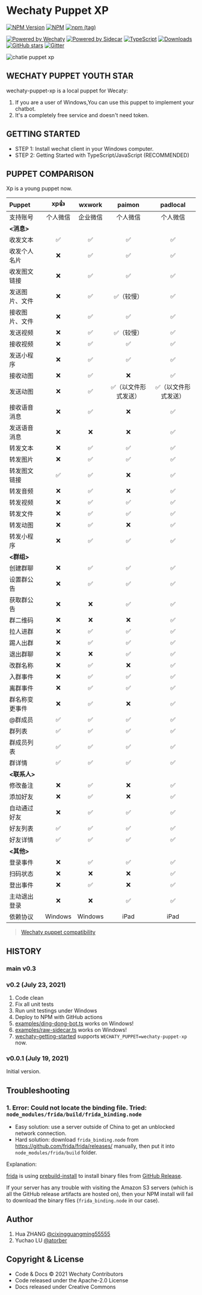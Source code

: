 # Wechaty Puppet XP

[![NPM Version](https://img.shields.io/npm/v/wechaty-puppet-xp?color=brightgreen)](https://www.npmjs.com/package/wechaty-puppet-xp)
[![NPM](https://github.com/wechaty/wechaty-puppet-xp/workflows/NPM/badge.svg)](https://github.com/wechaty/wechaty/actions?query=workflow%3ANPM)
[![npm (tag)](https://img.shields.io/npm/v/wechaty-puppet-xp/next.svg)](https://www.npmjs.com/package/wechaty-puppet-xp?activeTab=versions)

[![Powered by Wechaty](https://img.shields.io/badge/Powered%20By-Wechaty-brightgreen.svg)](https://github.com/wechaty/wechaty)
[![Powered by Sidecar](https://img.shields.io/badge/Powered%20By-Sidecar-red.svg)](https://github.com/huan/sidecar)
[![TypeScript](https://img.shields.io/badge/%3C%2F%3E-TypeScript-blue.svg)](https://www.typescriptlang.org/)
[![Downloads](https://img.shields.io/npm/dm/wechaty-puppet-xp.svg?style=flat-square)](https://www.npmjs.com/package/wechaty)
[![GitHub stars](https://img.shields.io/github/stars/wechaty/wechaty-puppet-xp.svg?label=github%20stars)](https://github.com/wechaty/wechaty)
[![Gitter](https://badges.gitter.im/wechaty/wechaty.svg)](https://gitter.im/wechaty/wechaty?utm_source=badge&utm_medium=badge&utm_campaign=pr-badge)

![chatie puppet xp](https://camo.githubusercontent.com/6c7c7e10053c8e1936c084d17ea74c3437759fd1c4d3e02acca9256e2bfe9bb3/68747470733a2f2f692e6c6f6c692e6e65742f323032302f30352f30392f4858436c49663541324570554734752e706e67)

## WECHATY PUPPET YOUTH STAR

wechaty-puppet-xp is a local puppet for Wecaty:

1. If you are a user of Windows,You can use this puppet to implement your chatbot.
1. It's a completely free service and doesn't need token.

## GETTING STARTED

- STEP 1: Install wechat client in your Windows computer.
- STEP 2: Getting Started with TypeScript/JavaScript (RECOMMENDED)

## PUPPET COMPARISON

Xp is a young puppet now.

Puppet|xp👍|wxwork|paimon|padlocal
:---|:---:|:---:|:---:|:---:
支持账号|个人微信|企业微信|个人微信|个人微信
**<消息>**|
收发文本|✅|✅|✅|✅
收发个人名片|❌|✅|✅|✅
收发图文链接|❌|✅|✅|✅
发送图片、文件|❌|✅|✅（较慢）|✅
接收图片、文件|❌|✅|✅|✅
发送视频|❌|✅|✅（较慢）|✅
接收视频|❌|✅|✅|✅
发送小程序|❌|✅|✅|✅
接收动图|❌|✅|❌|✅
发送动图|❌|✅|✅（以文件形式发送）|✅（以文件形式发送）
接收语音消息|❌|✅|❌|✅
发送语音消息|❌|❌|❌|✅
转发文本|❌|✅|✅|✅
转发图片|❌|✅|✅|✅
转发图文链接|✅|✅|❌|✅
转发音频|❌|✅|❌|✅
转发视频|❌|✅|✅|✅
转发文件|❌|✅|✅|✅
转发动图|❌|✅|❌|✅
转发小程序|❌|✅|✅|✅
**<群组>**|
创建群聊|❌|✅|✅|✅
设置群公告|❌|✅|✅|✅
获取群公告|❌|❌|✅|✅
群二维码|❌|❌|❌|✅
拉人进群|❌|✅|✅|✅
踢人出群|❌|✅|✅|✅
退出群聊|❌|❌|✅|✅
改群名称|❌|✅|❌|✅
入群事件|❌|✅|✅|✅
离群事件|❌|✅|✅|✅
群名称变更事件|❌|✅|❌|✅
@群成员|✅|✅|✅|✅
群列表|✅|✅|✅|✅
群成员列表|✅|✅|✅|✅
群详情|✅|✅|✅|✅
**<联系人>**|
修改备注|❌|✅|❌|✅
添加好友|❌|✅|❌|✅
自动通过好友|❌|✅|✅|✅
好友列表|✅|✅|✅|✅
好友详情|✅|✅|✅|✅
**<其他>**|
登录事件|❌|✅|✅|✅
扫码状态|❌|❌|❌|✅
登出事件|❌|✅|❌|✅
主动退出登录|❌|❌|✅|✅
依赖协议|Windows|Windows|iPad|iPad

> [Wechaty puppet compatibility](https://github.com/wechaty/wechaty-puppet/wiki/Compatibility)

## HISTORY

### main v0.3

### v0.2 (July 23, 2021)

1. Code clean
1. Fix all unit tests
1. Run unit testings under Windows
1. Deploy to NPM with GitHub actions
1. [examples/ding-dong-bot.ts](examples/ding-dong-bot.ts) works on Windows!
1. [examples/raw-sidecar.ts](examples/raw-sidecar.ts) works on Windows!
1. [wechaty-getting-started](https://github.com/wechaty/wechaty-getting-started) supports `WECHATY_PUPPET=wechaty-puppet-xp` now.

### v0.0.1 (July 19, 2021)

Initial version.

## Troubleshooting

### 1. Error: Could not locate the binding file. Tried: `node_modules/frida/build/frida_binding.node`

- Easy solution: use a server outside of China to get an unblocked network connection.
- Hard solution: download `frida_binding.node` from <https://github.com/frida/frida/releases/> manually, then put it into `node_modules/frida/build` folder.

Explanation:

[frida](http://npmjs.com/package/frida)
is using [prebuild-install](https://www.npmjs.com/package/prebuild-install)
to install binary files
from [GitHub Release](https://github.com/frida/frida/releases/).

If your server has any trouble with visiting the Amazon S3 servers (which is all the GitHub release artifacts are hosted on), then your NPM install will fail to download the binary files (`frida_binding.node` in our case).

## Author

1. Hua ZHANG [@cixingguangming55555](https://github.com/cixingguangming55555)
2. Yuchao LU [@atorber](https://github.com/atorber)

## Copyright & License

- Code & Docs © 2021 Wechaty Contributors
- Code released under the Apache-2.0 License
- Docs released under Creative Commons
